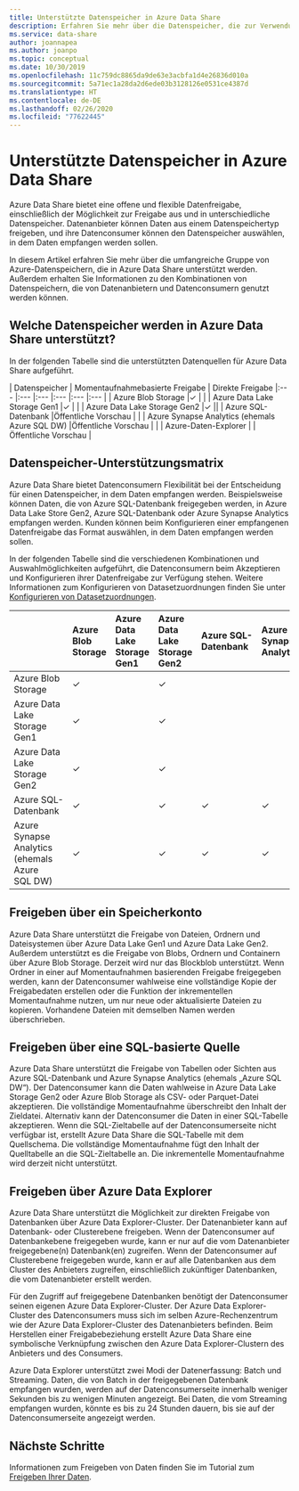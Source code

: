 ```yaml
---
title: Unterstützte Datenspeicher in Azure Data Share
description: Erfahren Sie mehr über die Datenspeicher, die zur Verwendung in Azure Data Share unterstützt werden.
ms.service: data-share
author: joannapea
ms.author: joanpo
ms.topic: conceptual
ms.date: 10/30/2019
ms.openlocfilehash: 11c759dc8865da9de63e3acbfa1d4e26836d010a
ms.sourcegitcommit: 5a71ec1a28da2d6ede03b3128126e0531ce4387d
ms.translationtype: HT
ms.contentlocale: de-DE
ms.lasthandoff: 02/26/2020
ms.locfileid: "77622445"
---
```

# <a name="supported-data-stores-in-azure-data-share"></a>Unterstützte Datenspeicher in Azure Data Share

Azure Data Share bietet eine offene und flexible Datenfreigabe, einschließlich der Möglichkeit zur Freigabe aus und in unterschiedliche Datenspeicher. Datenanbieter können Daten aus einem Datenspeichertyp freigeben, und ihre Datenconsumer können den Datenspeicher auswählen, in dem Daten empfangen werden sollen. 

In diesem Artikel erfahren Sie mehr über die umfangreiche Gruppe von Azure-Datenspeichern, die in Azure Data Share unterstützt werden. Außerdem erhalten Sie Informationen zu den Kombinationen von Datenspeichern, die von Datenanbietern und Datenconsumern genutzt werden können. 

## <a name="what-data-stores-are-supported-in-azure-data-share"></a>Welche Datenspeicher werden in Azure Data Share unterstützt? 

In der folgenden Tabelle sind die unterstützten Datenquellen für Azure Data Share aufgeführt. 

| Datenspeicher | Momentaufnahmebasierte Freigabe | Direkte Freigabe 
|:--- |:--- |:--- |:--- |:--- |:--- |
| Azure Blob Storage |✓ | |
| Azure Data Lake Storage Gen1 |✓ | |
| Azure Data Lake Storage Gen2 |✓ ||
| Azure SQL-Datenbank |Öffentliche Vorschau | |
| Azure Synapse Analytics (ehemals Azure SQL DW) |Öffentliche Vorschau | |
| Azure-Daten-Explorer | |Öffentliche Vorschau |

## <a name="data-store-support-matrix"></a>Datenspeicher-Unterstützungsmatrix

Azure Data Share bietet Datenconsumern Flexibilität bei der Entscheidung für einen Datenspeicher, in dem Daten empfangen werden. Beispielsweise können Daten, die von Azure SQL-Datenbank freigegeben werden, in Azure Data Lake Store Gen2, Azure SQL-Datenbank oder Azure Synapse Analytics empfangen werden. Kunden können beim Konfigurieren einer empfangenen Datenfreigabe das Format auswählen, in dem Daten empfangen werden sollen. 

In der folgenden Tabelle sind die verschiedenen Kombinationen und Auswahlmöglichkeiten aufgeführt, die Datenconsumern beim Akzeptieren und Konfigurieren ihrer Datenfreigabe zur Verfügung stehen. Weitere Informationen zum Konfigurieren von Datasetzuordnungen finden Sie unter [Konfigurieren von Datasetzuordnungen](how-to-configure-mapping.md).

|  | Azure Blob Storage | Azure Data Lake Storage Gen1 | Azure Data Lake Storage Gen2 | Azure SQL-Datenbank | Azure Synapse Analytics 
|:--- |:--- |:--- |:--- |:--- |:--- |
| Azure Blob Storage | ✓ || ✓|
| Azure Data Lake Storage Gen1 | ✓ | | ✓|
| Azure Data Lake Storage Gen2 | ✓ | | ✓|
| Azure SQL-Datenbank | ✓ | | ✓| ✓| ✓|
| Azure Synapse Analytics (ehemals Azure SQL DW) | ✓ | | ✓| ✓| ✓|

## <a name="share-from-a-storage-account"></a>Freigeben über ein Speicherkonto
Azure Data Share unterstützt die Freigabe von Dateien, Ordnern und Dateisystemen über Azure Data Lake Gen1 und Azure Data Lake Gen2. Außerdem unterstützt es die Freigabe von Blobs, Ordnern und Containern über Azure Blob Storage. Derzeit wird nur das Blockblob unterstützt. Wenn Ordner in einer auf Momentaufnahmen basierenden Freigabe freigegeben werden, kann der Datenconsumer wahlweise eine vollständige Kopie der Freigabedaten erstellen oder die Funktion der inkrementellen Momentaufnahme nutzen, um nur neue oder aktualisierte Dateien zu kopieren. Vorhandene Dateien mit demselben Namen werden überschrieben.

## <a name="share-from-a-sql-based-source"></a>Freigeben über eine SQL-basierte Quelle
Azure Data Share unterstützt die Freigabe von Tabellen oder Sichten aus Azure SQL-Datenbank und Azure Synapse Analytics (ehemals „Azure SQL DW“). Der Datenconsumer kann die Daten wahlweise in Azure Data Lake Storage Gen2 oder Azure Blob Storage als CSV- oder Parquet-Datei akzeptieren. Die vollständige Momentaufnahme überschreibt den Inhalt der Zieldatei. Alternativ kann der Datenconsumer die Daten in einer SQL-Tabelle akzeptieren. Wenn die SQL-Zieltabelle auf der Datenconsumerseite nicht verfügbar ist, erstellt Azure Data Share die SQL-Tabelle mit dem Quellschema. Die vollständige Momentaufnahme fügt den Inhalt der Quelltabelle an die SQL-Zieltabelle an. Die inkrementelle Momentaufnahme wird derzeit nicht unterstützt.

## <a name="share-from-azure-data-explorer"></a>Freigeben über Azure Data Explorer
Azure Data Share unterstützt die Möglichkeit zur direkten Freigabe von Datenbanken über Azure Data Explorer-Cluster. Der Datenanbieter kann auf Datenbank- oder Clusterebene freigeben. Wenn der Datenconsumer auf Datenbankebene freigegeben wurde, kann er nur auf die vom Datenanbieter freigegebene(n) Datenbank(en) zugreifen. Wenn der Datenconsumer auf Clusterebene freigegeben wurde, kann er auf alle Datenbanken aus dem Cluster des Anbieters zugreifen, einschließlich zukünftiger Datenbanken, die vom Datenanbieter erstellt werden.

Für den Zugriff auf freigegebene Datenbanken benötigt der Datenconsumer seinen eigenen Azure Data Explorer-Cluster. Der Azure Data Explorer-Cluster des Datenconsumers muss sich im selben Azure-Rechenzentrum wie der Azure Data Explorer-Cluster des Datenanbieters befinden. Beim Herstellen einer Freigabebeziehung erstellt Azure Data Share eine symbolische Verknüpfung zwischen den Azure Data Explorer-Clustern des Anbieters und des Consumers.

Azure Data Explorer unterstützt zwei Modi der Datenerfassung: Batch und Streaming. Daten, die von Batch in der freigegebenen Datenbank empfangen wurden, werden auf der Datenconsumerseite innerhalb weniger Sekunden bis zu wenigen Minuten angezeigt. Bei Daten, die vom Streaming empfangen wurden, könnte es bis zu 24 Stunden dauern, bis sie auf der Datenconsumerseite angezeigt werden. 

## <a name="next-steps"></a>Nächste Schritte

Informationen zum Freigeben von Daten finden Sie im Tutorial zum [Freigeben Ihrer Daten](share-your-data.md).
